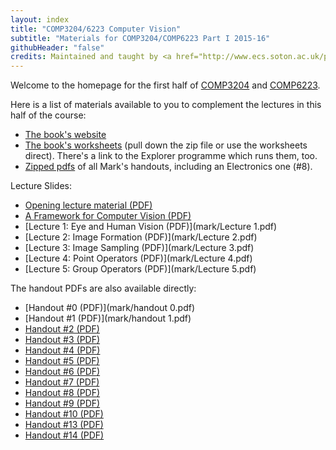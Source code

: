 ```yaml
---
layout: index
title: "COMP3204/6223 Computer Vision"
subtitle: "Materials for COMP3204/COMP6223 Part I 2015-16"
githubHeader: "false"
credits: Maintained and taught by <a href="http://www.ecs.soton.ac.uk/people/msn">Professor Mark Nixon</a>
---
```


Welcome to the homepage for the first half of [COMP3204](https://secure.ecs.soton.ac.uk/module/COMP3204) and [COMP6223](https://secure.ecs.soton.ac.uk/module/COMP6223).

Here is a list of materials available to you to complement the lectures in this half of the course:

* [The book's website](http://www.ecs.soton.ac.uk/~msn/book/)
* [The book's worksheets](http://www.ecs.soton.ac.uk/~msn/book/worksheets.html) (pull down the zip file or use the worksheets direct). There's a link to the Explorer programme which runs them, too.
* [Zipped pdfs](mark/handouts.pdf) of all Mark's handouts, including an Electronics one (#8).

Lecture Slides:

* [Opening lecture material (PDF)](mark/First%20lecture%20comp%203204.pdf)
* [A Framework for Computer Vision (PDF)](mark/A%20Framework%20for%20Computer%20Vision-i.pdf)
* [Lecture 1: Eye and Human Vision (PDF)](mark/Lecture 1.pdf)
* [Lecture 2: Image Formation (PDF)](mark/Lecture 2.pdf)
* [Lecture 3: Image Sampling (PDF)](mark/Lecture 3.pdf)
* [Lecture 4: Point Operators (PDF)](mark/Lecture 4.pdf)
* [Lecture 5: Group Operators (PDF)](mark/Lecture 5.pdf)

<!---
* [Lecture 6: XXX (PDF)](mark/Lecture 6.pdf)
* [Lecture 7: XXX (PDF)](mark/Lecture 7.pdf)
* [Lecture 8: XXX (PDF)](mark/Lecture 8.pdf)
* [Lecture 9: XXX (PDF)](mark/Lecture 9.pdf)
* [Lecture 10: xxx (PDF)](mark/Lecture 10.pdf)
* [Lecture 11: xxx (PDF)](mark/Lecture 11.pdf)
* [Lecture 12: xxx (PDF)](mark/Lecture 12.pdf) 
-->

The handout PDFs are also available directly:

* [Handout #0 (PDF)](mark/handout 0.pdf)
* [Handout #1 (PDF)](mark/handout 1.pdf)
* [Handout #2 (PDF)](mark/handout2.pdf)
* [Handout #3 (PDF)](mark/handout3.pdf)
* [Handout #4 (PDF)](mark/handout4.pdf)
* [Handout #5 (PDF)](mark/handout5.pdf)
* [Handout #6 (PDF)](mark/handout6.pdf)
* [Handout #7 (PDF)](mark/handout7.pdf)
* [Handout #8 (PDF)](mark/handout8.pdf)
* [Handout #9 (PDF)](mark/handout9.pdf)
* [Handout #10 (PDF)](mark/handout10.pdf)
* [Handout #13 (PDF)](mark/handout13.pdf)
* [Handout #14 (PDF)](mark/handout14.pdf)
 
